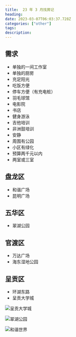 ```yaml
---
title:  23 年 3 月找房记
heading:  
date: 2023-03-07T06:03:37.728Z
categories: ["other"]
tags: 
description:  
---
```


## 需求
- 单独的一间工作室
- 单独的厨房
- 充足阳光
- 吃饭方便
- 停车方便（有充电桩）
- 羽毛球馆
- 电影院
- 书店
- 健身游泳
- 吉他培训
- 非洲鼓培训
- 安静
- 周围有公园
- 小区有绿化
- 预算两千元以内
- 两室或三室


## 盘龙区
- 和谐广场
- 昆明广场

## 五华区
- 翠湖公园

## 官渡区
- 万达广场
- 海东湿地公园

## 呈贡区
 - 环湖东路
 - 呈贡大学城

![呈贡大学城](https://cdn.sxy21.cn/static/imgs/1678169499212.png)



![翠湖公园](https://cdn.sxy21.cn/static/imgs/1678170179889.png)



![和谐世界](https://cdn.sxy21.cn/static/imgs/1678170426899.png)





